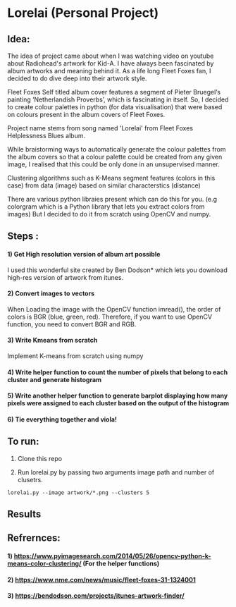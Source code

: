 # Lorelai (Personal Project)

## Idea:

The idea of project came about when I was watching video on youtube about Radiohead's artwork for Kid-A. I have always been fascinated by album artworks and meaning behind it. As a life long Fleet Foxes fan, I decided to do dive deep into their artwork style.

Fleet Foxes Self titled album cover features a segment of Pieter Bruegel‘s painting ‘Netherlandish Proverbs’, which is fascinating in itself. So, I decided to  create colour palettes in python (for data visualisation) that were based on colours present in the album covers of Fleet Foxes. 

Project name stems from song named 'Lorelai' from Fleet Foxes Helplessness Blues album.

While braistorming ways to automatically generate the colour palettes from the album covers so that a colour palette could be created from any given image, I realised that this could be only done in an unsupervised manner. 

Clustering algorithms such as K-Means segment features (colors in this case) from data (image) based on similar characterstics (distance)

There are various python libraies present which can do this for you. (e.g colorgram which is a Python library that lets you extract colors from images)
But I decided to do it from scratch using OpenCV and numpy. 

## Steps :

#### 1) Get High resolution version of album art possible

I used this wonderful site created by Ben Dodson* which lets you download high-res version of artwork from itunes.

#### 2) Convert images to vectors

When Loading the image with the OpenCV function imread(), the order of colors is BGR (blue, green, red).
Therefore, if you want to use OpenCV function, you need to convert BGR and RGB.

#### 3) Write Kmeans from scratch

Implement K-means from scratch using numpy

#### 4) Write helper function to count the number of pixels that belong to each cluster and generate histogram

#### 5) Write another helper function to generate barplot displaying how many pixels were assigned to each cluster based on the output of the histogram

#### 6) Tie everything together and viola!


## To run:

1) Clone this repo

2) Run lorelai.py by passing two arguments image path and number of clusetrs. 

```
lorelai.py --image artwork/*.png --clusters 5
```


## Results 


## Refrernces:

#### 1) https://www.pyimagesearch.com/2014/05/26/opencv-python-k-means-color-clustering/ (For the helper functions)

#### 2) https://www.nme.com/news/music/fleet-foxes-31-1324001

#### 3) https://bendodson.com/projects/itunes-artwork-finder/
